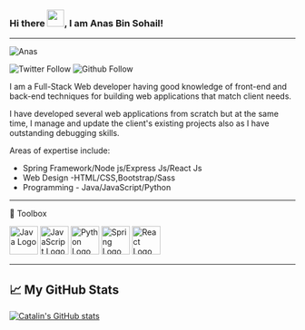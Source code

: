 ### Hi there <img src="https://raw.githubusercontent.com/MartinHeinz/MartinHeinz/master/wave.gif" width="30px">, I am Anas Bin Sohail!
---

![Anas](https://export-download.canva.com/wjqqo/DAEdv-wjqqo/34/0/0001-5277521583.png?X-Amz-Algorithm=AWS4-HMAC-SHA256&X-Amz-Credential=AKIAJHKNGJLC2J7OGJ6Q%2F20210803%2Fus-east-1%2Fs3%2Faws4_request&X-Amz-Date=20210803T092505Z&X-Amz-Expires=8045&X-Amz-Signature=df2eba52e34339b3b240cce7b43757a31eb55316e8172318c49b1939c762d9a5&X-Amz-SignedHeaders=host&response-content-disposition=attachment%3B%20filename%2A%3DUTF-8%27%27Celebrate%2520-%2520Canva%2520Banner.png&response-expires=Tue%2C%2003%20Aug%202021%2011%3A39%3A10%20GMT)



![Twitter Follow](https://img.shields.io/twitter/follow/anasbinsohail?style=social)
![Github Follow](https://img.shields.io/github/followers/thebinsohail?style=social)


I am a Full-Stack Web developer having good knowledge of front-end and back-end techniques for building web applications that match client needs.

I have developed several web applications from scratch but at the same time, I manage and update the client's existing projects also as I have outstanding debugging skills.

Areas of expertise include:
- Spring Framework/Node js/Express Js/React Js
- Web Design -HTML/CSS,Bootstrap/Sass
- Programming - Java/JavaScript/Python


---

🧰 Toolbox

<img src="https://cdn.worldvectorlogo.com/logos/java.svg" alt="Java Logo" width="50" height="50"/> <img src="https://cdn.worldvectorlogo.com/logos/logo-javascript.svg" alt="JavaScript Logo" width="50" height="50"/> <img src="https://cdn.worldvectorlogo.com/logos/python-5.svg" alt="Python Logo" width="50" height="50"/> <img src="https://cdn.worldvectorlogo.com/logos/spring-3.svg" alt="Spring Logo" width="50" height="50"/> <img src="https://cdn.worldvectorlogo.com/logos/react-1.svg" alt="React Logo" width="50" height="50"/> 

---

## &#x1f4c8; My GitHub Stats

[![Catalin's GitHub stats](https://github-readme-stats.vercel.app/api?username=thebinsohail&theme=radical)](https://github.com/anuraghazra/github-readme-stats)

